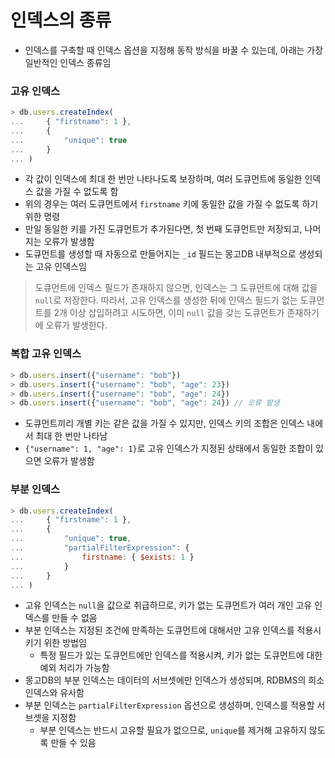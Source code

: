 # 인덱스의 종류

* 인덱스를 구축할 때 인덱스 옵션을 지정해 동작 방식을 바꿀 수 있는데, 아래는 가장 일반적인 인덱스 종류임

### 고유 인덱스

```js
> db.users.createIndex(
... 	{ "firstname": 1 },
...     {
...			"unique": true
...		}
...	)
```

* 각 값이 인덱스에 최대 한 번만 나타나도록 보장하며, 여러 도큐먼트에 동일한 인덱스 값을 가질 수 없도록 함
* 위의 경우는 여러 도큐먼트에서 `firstname` 키에 동일한 값을 가질 수 없도록 하기 위한 명령
* 만일 동일한 키를 가진 도큐먼트가 추가된다면, 첫 번째 도큐먼트만 저장되고, 나머지는 오류가 발생함
* 도큐먼트를 생성할 때 자동으로 만들어지는 `_id` 필드는 몽고DB 내부적으로 생성되는 고유 인덱스임

> 도큐먼트에 인덱스 필드가 존재하지 않으면, 인덱스는 그 도큐먼트에 대해 값을 `null`로 저장한다. 따라서, 고유 인덱스를 생성한 뒤에 인덱스 필드가 없는 도큐먼트를 2개 이상 삽입하려고 시도하면, 이미 `null` 값을 갖는 도큐먼트가 존재하기에 오류가 발생한다.

### 복합 고유 인덱스

```js
> db.users.insert({"username": "bob"})
> db.users.insert({"username": "bob", "age": 23})
> db.users.insert({"username": "bob", "age": 24})
> db.users.insert({"username": "bob", "age": 24}) // 오류 발생
```

* 도큐먼트끼리 개별 키는 같은 값을 가질 수 있지만, 인덱스 키의 조합은 인덱스 내에서 최대 한 번만 나타남
* `{"username": 1, "age": 1}`로 고유 인덱스가 지정된 상태에서 동일한 조합이 있으면 오류가 발생함

### 부분 인덱스

```js
> db.users.createIndex(
... 	{ "firstname": 1 },
...     {
...			"unique": true,
...			"partialFilterExpression": {
...				firstname: { $exists: 1 }
...			}
...		}
...	)
```

* 고유 인덱스는 `null`을 값으로 취급하므로, 키가 없는 도큐먼트가 여러 개인 고유 인덱스를 만들 수 없음
* 부분 인덱스는 지정된 조건에 만족하는 도큐먼트에 대해서만 고유 인덱스를 적용시키기 위한 방법임
	* 특정 필드가 있는 도큐먼트에만 인덱스를 적용시켜, 키가 없는 도큐먼트에 대한 예외 처리가 가능함
* 몽고DB의 부분 인덱스는 데이터의 서브셋에만 인덱스가 생성되며, RDBMS의 희소 인덱스와 유사함
* 부분 인덱스는 `partialFilterExpression` 옵션으로 생성하며, 인덱스를 적용할 서브셋을 지정함
	* 부분 인덱스는 반드시 고유할 필요가 없으므로, `unique`를 제거해 고유하지 않도록 만들 수 있음